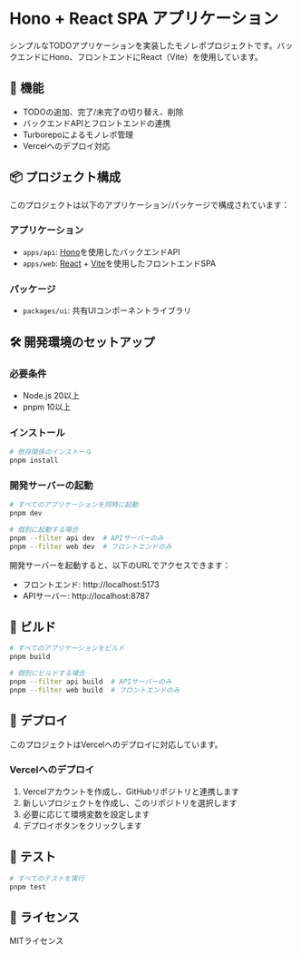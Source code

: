 # Hono + React SPA アプリケーション

シンプルなTODOアプリケーションを実装したモノレポプロジェクトです。バックエンドにHono、フロントエンドにReact（Vite）を使用しています。

## 🚀 機能

- TODOの追加、完了/未完了の切り替え、削除
- バックエンドAPIとフロントエンドの連携
- Turborepoによるモノレポ管理
- Vercelへのデプロイ対応

## 📦 プロジェクト構成

このプロジェクトは以下のアプリケーション/パッケージで構成されています：

### アプリケーション

- `apps/api`: [Hono](https://hono.dev/)を使用したバックエンドAPI
- `apps/web`: [React](https://reactjs.org/) + [Vite](https://vitejs.dev/)を使用したフロントエンドSPA

### パッケージ

- `packages/ui`: 共有UIコンポーネントライブラリ

## 🛠️ 開発環境のセットアップ

### 必要条件

- Node.js 20以上
- pnpm 10以上

### インストール

```bash
# 依存関係のインストール
pnpm install
```

### 開発サーバーの起動

```bash
# すべてのアプリケーションを同時に起動
pnpm dev

# 個別に起動する場合
pnpm --filter api dev  # APIサーバーのみ
pnpm --filter web dev  # フロントエンドのみ
```

開発サーバーを起動すると、以下のURLでアクセスできます：

- フロントエンド: http://localhost:5173
- APIサーバー: http://localhost:8787

## 🔨 ビルド

```bash
# すべてのアプリケーションをビルド
pnpm build

# 個別にビルドする場合
pnpm --filter api build  # APIサーバーのみ
pnpm --filter web build  # フロントエンドのみ
```

## 🚢 デプロイ

このプロジェクトはVercelへのデプロイに対応しています。

### Vercelへのデプロイ

1. Vercelアカウントを作成し、GitHubリポジトリと連携します
2. 新しいプロジェクトを作成し、このリポジトリを選択します
3. 必要に応じて環境変数を設定します
4. デプロイボタンをクリックします

## 🧪 テスト

```bash
# すべてのテストを実行
pnpm test
```

## 📝 ライセンス

MITライセンス
